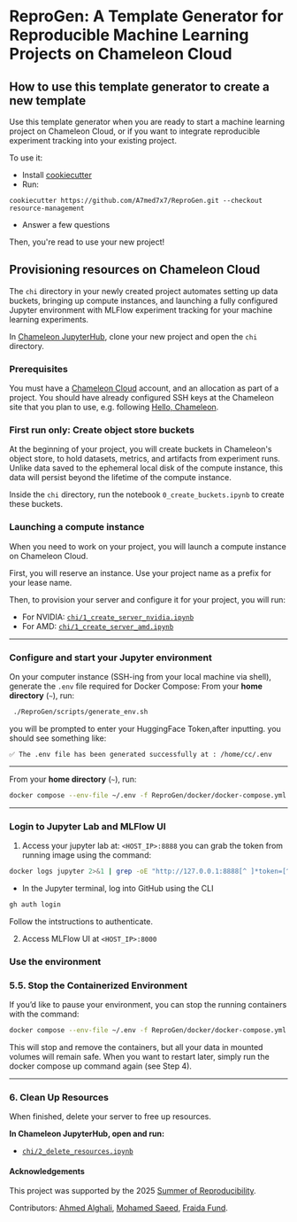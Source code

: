 # ReproGen: A Template Generator for Reproducible Machine Learning Projects on Chameleon Cloud

## How to use this template generator to create a new template

Use this template generator when you are ready to start a machine learning project on Chameleon Cloud, or if you want to integrate reproducible experiment tracking into your existing project.

To use it:

* Install [cookiecutter](https://github.com/cookiecutter/cookiecutter)
* Run:

```
cookiecutter https://github.com/A7med7x7/ReproGen.git --checkout resource-management 
```


* Answer a few questions

Then, you're read to use your new project!

## Provisioning resources on Chameleon Cloud

The `chi` directory in your newly created project automates setting up data buckets, bringing up compute instances, and launching a fully configured Jupyter environment with MLFlow experiment tracking for your machine learning experiments.

In [Chameleon JupyterHub](https://jupyter.chameleoncloud.org/hub/), clone your new project and open the `chi` directory.

### Prerequisites

You must have a [Chameleon Cloud](https://chameleoncloud.org) account, and an allocation as part of a project. You should have already configured SSH keys at the Chameleon site that you plan to use, e.g. following [Hello, Chameleon](https://teaching-on-testbeds.github.io/hello-chameleon/).

### First run only: Create object store buckets

At the beginning of your project, you will create buckets in Chameleon's object store, to hold datasets, metrics, and artifacts from experiment runs. Unlike data saved to the ephemeral local disk of the compute instance, this data will persist beyond the lifetime of the compute instance.

Inside the `chi` directory, run the notebook `0_create_buckets.ipynb` to create these buckets.

### Launching a compute instance

When you need to work on your project, you will launch a compute instance on Chameleon Cloud.

First, you will reserve an instance. Use your project name as a prefix for your lease name.

Then, to provision your server and configure it for your project, you will run:

- For NVIDIA: [`chi/1_create_server_nvidia.ipynb`](chi/1_create_server_nvidia.ipynb)
- For AMD:  [`chi/1_create_server_amd.ipynb`](chi/1_create_server_amd.ipynb)

---

### Configure and start your Jupyter environment

On your computer instance (SSH-ing from your local machine via shell), generate the `.env` file required for Docker Compose:
From your **home directory** (`~`), run:

```sh
 ./ReproGen/scripts/generate_env.sh
```

you will be prompted to enter your HuggingFace Token,after inputting.
you should see something like:

`✅ The .env file has been generated successfully at : /home/cc/.env`

---

From your **home directory** (`~`), run:

```sh
docker compose --env-file ~/.env -f ReproGen/docker/docker-compose.yml up -d --build
```

---

### Login to Jupyter Lab and MLFlow UI

1. Access your jupyter lab at:  `<HOST_IP>:8888` you can grab the token from running image using the command:

```sh
docker logs jupyter 2>&1 | grep -oE "http://127.0.0.1:8888[^ ]*token=[^ ]*"
```

- In the Jupyter terminal, log into GitHub using the CLI

```sh
gh auth login
```

Follow the intstructions to authenticate.

2. Access MLFlow UI at `<HOST_IP>:8000`

### Use the environment


### 5.5. Stop the Containerized Environment

If you’d like to pause your environment, you can stop the running containers with the command:

```sh
docker compose --env-file ~/.env -f ReproGen/docker/docker-compose.yml down
```

This will stop and remove the containers, but all your data in mounted volumes will remain safe.
When you want to restart later, simply run the docker compose up command again (see Step 4).

---

### 6. Clean Up Resources

When finished, delete your server to free up resources.

**In Chameleon JupyterHub, open and run:**

- [`chi/2_delete_resources.ipynb`](chi/2_delete_resources.ipynb)

#### Acknowledgements

This project was supported by the 2025 [Summer of Reproducibility](https://ucsc-ospo.github.io/sor/).

Contributors: [Ahmed Alghali](https://ucsc-ospo.github.io/author/ahmed-alghali/), [Mohamed Saeed](https://ucsc-ospo.github.io/author/mohamed-saeed/), [Fraida Fund](https://ucsc-ospo.github.io/author/fraida-fund/).
